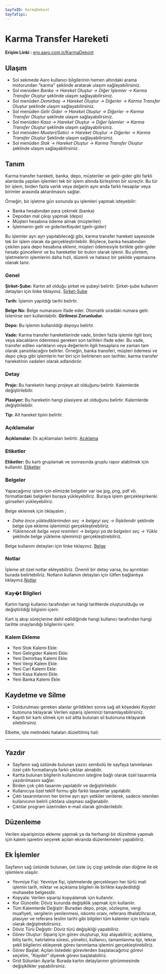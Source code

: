 ```yaml
---
SayfaID: KarmaDekont
SayfaTipi: 
---
```


# Karma Transfer Hareketi 

**Erişim Linki :** [erp.aaro.com.tr/KarmaDekont](erp.aaro.com.tr/KarmaDekont/)

## Ulaşım 

- Sol sekmede Aaro kullanıcı bilgilerinin hemen altındaki arama motorundan "karma" şeklinde aratarak ulaşım sağlayabilirsiniz.
- Sol menüden *Banka -> Hareket Oluştur -> Diğer İşlemler -> Karma Transfer Oluştur* şeklinde ulaşım sağlayabilirsiniz. 
- Sol menüden *Demirbaş -> Hareket Oluştur -> Diğerler -> Karma Transfer Oluştur* şeklinde ulaşım sağlayabilirsiniz. 
- Sol menüden *Gelir Gider -> Hareket Oluştur -> Diğerler -> Karma Transfer Oluştur* şeklinde ulaşım sağlayabilirsiniz. 
- Sol menüden *Kasa -> Hareket Oluştur -> Diğer İşlemler -> Karma Transfer Oluştur* şeklinde ulaşım sağlayabilirsiniz. 
- Sol menüden *Musteri/Satici -> Hareket Oluştur -> Diğerler -> Karma Transfer Oluştur* Şeklinde ulaşım sağlayabilirsiniz. 
- Sol menüden *Stok -> Hareket Oluştur -> Karma Transfer Oluştur* şeklinde ulaşım sağlayabilirsiniz. 

## Tanım 

Karma transfer hareketi, banka, depo, müşteriler ve gelir-gider gibi farklı alanlarda yapılan işlemleri tek bir işlem altında birleştiren bir süreçtir. 
Bu tür bir işlem, birden fazla varlık veya değerin aynı anda farklı hesaplar veya birimler arasında aktarılmasını sağlar.

Örneğin, bir işletme gün sonunda şu işlemleri yapmak isteyebilir:

- Banka hesabından para çekmek (banka)
- Depodan mal çıkışı yapmak (depo)
- Müşteri hesabına ödeme almak (müşteriler)
- İşletmenin gelir ve giderler*Kaydet* (gelir-gider)

Bu işlemler ayrı ayrı yapılabileceği gibi, karma transfer hareketi sayesinde tek bir işlem olarak da gerçekleştirilebilir. 
Böylece, banka hesabından çekilen para depo hesabına eklenir, müşteri ödemesiyle birlikte gelir-gider hesabı güncellenir ve bu hareketler bir buton olarak işlenir. 
Bu yöntem, işletmelerin işlemlerini daha hızlı, düzenli ve hatasız bir şekilde yapmasına olanak tanır.

### Genel 

**Şirket-Şube:** Kartın ait olduğu şirket ve şubeyi belirtir. Şirket-şube kullanım detayları için linke tıklayınız. [Şirket-Şube](../TemelOzellikler/SirketSubeKart.md)

**Tarih:** İşlemin yapıldığı tarihi belirtir.

**Belge No:** Belge numarasını ifade eder. Otomatik sıradaki numara gelir. İstenirse seri kullanılabilir.
**Girilmesi Zorunludur.**

**Depo:** Bu işlemin kullanıldığı depoyu belirtir.

**Vade:** Karma transfer hareketlerinde vade, birden fazla işlemle ilgili borç veya alacakların ödenmesi gereken son tarihleri ifade eder. 
Bu vade, transfer edilen varlıkların veya değerlerin ilgili hesaplara ne zaman tam olarak yansıtılacağını belirler. 
	Örneğin, banka transferi, müşteri ödemesi ve depo çıkışı gibi işlemlerin her biri için belirlenen son tarihler, karma transfer hareketinin vadeleri olarak adlandırılır.

### Detay

**Proje:** Bu hareketin hangi projeye ait olduğunu belirtir. Kalemlerde değiştirilebilir.

**Plasiyer:** Bu hareketin hangi plasiyere ait olduğunu belirtir. Kalemlerde değiştirilebilir.

**Tip:** Alt hareket tipini belirtir.

### Açıklamalar

**Açıklamalar:** Ek açıklamaları belirtir. [Açıklama](../TemelOzellikler/Aciklama.md)

### Etiketler

**Etiketler:** Bu kartı gruplamak ve sonrasında gruplu rapor alabilmek için kullanılır. [Etiketler](../TemelOzellikler/Etiketler.md)

### Belgeler

Yapacağımız işlem için elimizde belgeler var ise jpg, png, pdf vb. formatlardaki belgeleri buraya yükleyebiliriz.
Buraya işlem gerçekleşirkenki görselleri yükleyebiliriz.

Belge eklemek için tıklayalım ;

- *Daha önce yüklediklerimden seç -> belgeyi seç -> İlişkilendir* şeklinde belge üye ekleme işlemimizi gerçekleştirebiliriz.
- *Yüklenecek belge veya resimleri -> belgeyi ya da belgeleri seç -> Yükle* şeklinde belge yükleme işlemimizi gerçekleştirebiliriz.

Belge kullanım detayları için linke tıklayınız. [Belge](../TemelOzellikler/Belgeler.md)

### Notlar 

İşleme ait özel notlar ekleyebiliriz. Önemli bir detay varsa, bu ayrıntıları burada belirtebiliriz. Notların kullanım detayları için lütfen bağlantıya tıklayınız.[Notlar](../TemelOzellikler/Notlar.md)

### Kay�t Bilgileri

Kartın hangi kullanıcı tarafından ve hangi tarihlerde oluşturulduğu ve değiştirildiği bilgisini içerir.

Kart iş akışı süreçlerine dahil edildiğinde hangi kullanıcı tarafından hangi tarihte onaylandığı bilgilerini içerir. 

### Kalem Ekleme

- Yeni Stok Kalemi Ekle: 
- Yeni Gelirgider Kalemi Ekle: 
- Yeni Demirbaş Kalemi Ekle: 
- Yeni Vergi Kalem Ekle: 
- Yeni Cari Kalemi Ekle: 
- Yeni Kasa Kalemi Ekle: 
- Yeni Banka Kalemi Ekle: 




## Kaydetme ve Silme

- Doldurulması gereken alanlar girildikten sonra sağ alt köşedeki *Kaydet* butonuna tıklayarak Verilen sipariş işleminizi tamamlayabilirsiniz.
- Kayıtlı bir kartı silmek için sol altta bulunan sil butonuna tıklayarak silebilirsiniz.

Elbette, işte metindeki hataları düzeltilmiş hali:

---

## Yazdır

- Sayfanın sağ üstünde bulunan yazıcı sembolü ile sayfaya tanımlanan özel çıktı formatlarıyla farklı çıktılar alınabilir.
- Kartta bulunan bilgilerin kullanıcının isteğine bağlı olarak özel tasarımla yazdırılmasını sağlar.
- Birden çok çıktı tasarımı yapılabilir ve değiştirilebilir.
- Kullanıcıya özel teklif formu gibi farklı tasarımlar yapılabilir.
- Çıktı tasarımlarının her birine ayrı ayrı yetkiler verilerek, sadece istenilen kullanıcının belirli çıktılara ulaşması sağlanabilir.
- Çıktılar program üzerinden e-mail olarak gönderilebilir.

## Düzenleme 

Verilen siparişimize ekleme yapmak ya da herhangi bir düzeltme yapmak için kalem işaretini seçerek açılan ekranda düzenlemeleri yapabiliriz.

## Ek İşlemler

Sayfanın sağ üstünde bulunan, üst üste üç çizgi şeklinde olan düğme ile ek işlemlere ulaşılır.
- Yevmiye Fişi: Yevmiye fişi, işletmelerde gerçekleşen her türlü mali işlemin tarih, miktar ve açıklama bilgileri ile birlikte kaydedildiği muhasebe belgesidir.
- Kopyala: Verilen siparişi kopyalamak için kullanılır.
- Kur Güncelle: Döviz kurunda değişiklik yapmak için kullanılır.
- Tüm Kalemlerde Değiştir: Buradan depo, proje, sözleşme, vergi muafiyeti, vergilerin yenilenmesi, iskonto oranı, referans ithalat/ihracat, plasiyer ve referans teslim tarihi gibi bilgileri tüm kalemler için toplu olarak değiştirebilirsiniz.
- Döviz Türü Değiştir: Döviz türü değişikliği yapabiliriz.
- Görev Oluştur: Sipariş için görev oluşturup, kişi atayabiliriz; açıklama, bitiş tarihi, hatırlatma süresi, yönetici, kullanıcı, tamamlanma tipi, tekrar şekli bilgilerini ekleyerek görev tanımlama işlemini gerçekleştirebiliriz.
- Görev Başlat: Açılan listedeki görevlerden başlatacağımız görevi seçelim, *"Kaydet"* diyerek görevi başlatabiliriz.
- Grid Sütunları Ayarla: Burada kartın detaylarının görünmesinde değişiklikler yapabilirsiniz.



